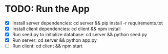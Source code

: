 # TODO: Run the App

- [x] Install server dependencies: cd server && pip install -r requirements.txt
- [x] Install client dependencies: cd client && npm install
- [x] Run seed.py to initialize database: cd server && python seed.py
- [x] Run server: cd server && python app.py
- [ ] Run client: cd client && npm start
